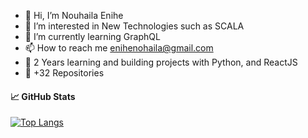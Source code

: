 - 👋 Hi, I’m Nouhaila Enihe
- 👀 I’m interested in New Technologies such as SCALA
- 🌱 I’m currently learning GraphQL
- 📫 How to reach me enihenohaila@gmail.com
- 🌱 2 Years learning and building projects with Python, and ReactJS
- 💪 +32 Repositories 

#### 📈 GitHub Stats
[![Top Langs](https://github-readme-stats.vercel.app/api/top-langs/?username=u-Nehila&layout=compact)](https://github.com/Nehila)


